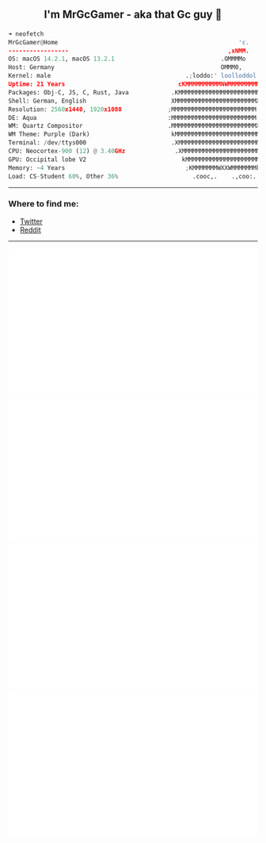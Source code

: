 <h2 align="center">I'm MrGcGamer - aka that Gc guy 👋</h2>

```py
➜ neofetch
MrGcGamer@Home                                                   'c.          
-----------------                                             ,xNMM.          
OS: macOS 14.2.1, macOS 13.2.1                              .OMMMMo           
Host: Germany                                               OMMM0,            
Kernel: male                                      .;loddo:' loolloddol;.      
Uptime: 21 Years                                cKMMMMMMMMMMNWMMMMMMMMMM0:    
Packages: Obj-C, JS, C, Rust, Java            .KMMMMMMMMMMMMMMMMMMMMMMMWd.    
Shell: German, English                        XMMMMMMMMMMMMMMMMMMMMMMMX.      
Resolution: 2560x1440, 1920x1080             ;MMMMMMMMMMMMMMMMMMMMMMMM:       
DE: Aqua                                     :MMMMMMMMMMMMMMMMMMMMMMMM:       
WM: Quartz Compositor                        .MMMMMMMMMMMMMMMMMMMMMMMMX.      
WM Theme: Purple (Dark)                       kMMMMMMMMMMMMMMMMMMMMMMMMWd.    
Terminal: /dev/ttys000                        .XMMMMMMMMMMMMMMMMMMMMMMMMMMk   
CPU: Neocortex-900 (12) @ 3.40GHz              .XMMMMMMMMMMMMMMMMMMMMMMMMK.   
GPU: Occipital lobe V2                           kMMMMMMMMMMMMMMMMMMMMMMd     
Memory: ~4 Years                                  ;KMMMMMMMWXXWMMMMMMMk.      
Load: CS-Student 60%, Other 36%                     .cooc,.    .,coo:.        
```

---

### Where to find me:
- [Twitter](https://twitter.com/MrGcGamer)
- [Reddit](https://www.reddit.com/user/MrGcGamer)

---

![](https://raw.githubusercontent.com/MrGcGamer/github-stats/master/generated/overview.svg#gh-dark-mode-only)
![](https://raw.githubusercontent.com/MrGcGamer/github-stats/master/generated/overview.svg#gh-light-mode-only)
![](https://raw.githubusercontent.com/MrGcGamer/github-stats/master/generated/languages.svg#gh-dark-mode-only)
![](https://raw.githubusercontent.com/MrGcGamer/github-stats/master/generated/languages.svg#gh-light-mode-only)
